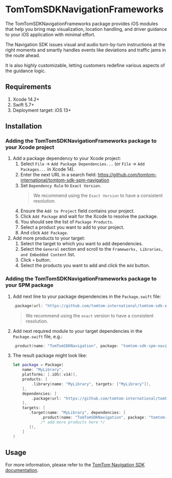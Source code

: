 # TomTomSDKNavigationFrameworks

The TomTomSDKNavigationFrameworks package provides iOS modules that help you bring map visualization, location handling, and driver guidance to your iOS application with minimal effort.

The Navigation SDK issues visual and audio turn-by-turn instructions at the right moments and smartly handles events like deviations and traffic jams in the route ahead.

It is also highly customizable, letting customers redefine various aspects of the guidance logic.

## Requirements

1. Xcode 14.2+
1. Swift 5.7+
1. Deployment target: iOS 13+

## Installation
### Adding the TomTomSDKNavigationFrameworks package to your Xcode project
1. Add a package dependency to your Xcode project:
    1. Select `File` → `Add Package Dependencies...` (or `File` → `Add Packages...` in Xcode 14).
    2. Enter the next URL in a search field: https://github.com/tomtom-international/tomtom-sdk-spm-navigation
    3. Set `Dependency Rule` to `Exact Version`.
        > We recommend using the `Exact Version` to have a consistent resolution.
    4. Ensure the `Add to Project` field contains your project.
    5. Click `Add Package` and wait for the Xcode to resolve the package.
    6. You should see the list of `Package Products`.
    7. Select a product you want to add to your project.
    8. And click `Add Package`.
2. Add more products to your target:
    1. Select the target to which you want to add dependencies.
    2. Select the `General` section and scroll to the `Frameworks, Libraries, and Embedded Content` list.
    3. Click `+` button.
    4. Select the products you want to add and click the `Add` button.
### Adding the TomTomSDKNavigationFrameworks package to your SPM package
1. Add next line to your package dependencies in the `Package.swift` file:
    ```swift
    .package(url: "https://github.com/tomtom-international/tomtom-sdk-spm-navigation", exact: "0.48.0")
    ```
    > We recommend using the `exact` version to have a consistent resolution.
2. Add next required module to your target dependencies in the `Package.swift` file, e.g.:
    ```swift
    .product(name: "TomTomSDKNavigation", package: "tomtom-sdk-spm-navigation")
    ```
3. The result package might look like:
    ```swift
    let package = Package(
        name: "MyLibrary",
        platforms: [.iOS(.v14)],
        products: [
            .library(name: "MyLibrary", targets: ["MyLibrary"]),
        ],
        dependencies: [
            .package(url: "https://github.com/tomtom-international/tomtom-sdk-spm-navigation", exact: "0.48.0")
        ],
        targets: [
           .target(name: "MyLibrary", dependencies: [
                .product(name: "TomTomSDKNavigation", package: "tomtom-sdk-spm-navigation")
                /* add more products here */
           ]),
        ]
    )
    ```

## Usage

For more information, please refer to the [TomTom Navigation SDK documentation](https://developer.tomtom.com/navigation/ios/introduction/introduction).
